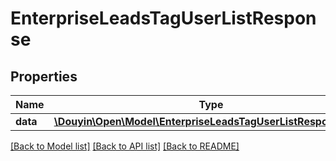 # EnterpriseLeadsTagUserListResponse

## Properties
Name | Type | Description | Notes
------------ | ------------- | ------------- | -------------
**data** | [**\Douyin\Open\Model\EnterpriseLeadsTagUserListResponseData**](EnterpriseLeadsTagUserListResponseData.md) |  | [optional] 

[[Back to Model list]](../../README.md#documentation-for-models) [[Back to API list]](../../README.md#documentation-for-api-endpoints) [[Back to README]](../../README.md)

